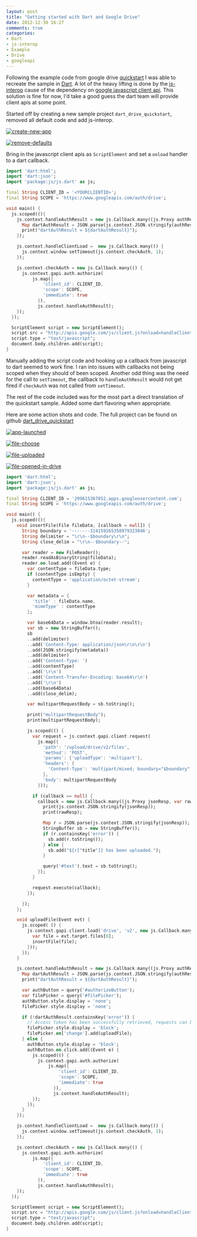 ```yaml
---
layout: post
title: "Getting started with Dart and Google Drive"
date: 2012-12-30 16:27
comments: true
categories: 
- Dart
- js-interop
- Example
- Drive
- googleapi
---
```


Following the example code from google drive [quickstart](https://developers.google.com/drive/quickstart-js) I was able to recreate the sample in [Dart](http://www.dartlang.org). A lot of the heavy lifting is done by the [js-interop](https://github.com/dart-lang/js-interop) cause of the dependency on [google javascript client api](http://code.google.com/p/google-api-javascript-client). This solution is fine for now, I'd take a good guess the dart team will provide client apis at some point. 

Started off by creating a new sample project `dart_drive_quickstart`, removed all default code and add js-interop.

[![create-new-app](/images/2012-12-30-getting-started-with-dart-and-google-drive/create-new-app.png)](images/2012-12-30-getting-started-with-dart-and-google-drive/create-new-app.png) 

[![remove-defaults](/images/2012-12-30-getting-started-with-dart-and-google-drive/remove-defaults.png)](images/2012-12-30-getting-started-with-dart-and-google-drive/remove-defaults.png) 


Bring in the javascript client apis as `ScriptElement` and set a `onload` handler to a dart callback. 

``` dart dart_drive_quickstart.dart
import 'dart:html';
import 'dart:json';
import 'package:js/js.dart' as js;

final String CLIENT_ID = '<YOURCLIENTID>';
final String SCOPE = 'https://www.googleapis.com/auth/drive';

void main() {
  js.scoped((){
    js.context.handleAuthResult = new js.Callback.many((js.Proxy authResult) {
      Map dartAuthResult = JSON.parse(js.context.JSON.stringify(authResult));
      print("dartAuthResult = ${dartAuthResult}");
    });      

    js.context.handleClientLoad =  new js.Callback.many(() {
      js.context.window.setTimeout(js.context.checkAuth, 1);
    });

    js.context.checkAuth = new js.Callback.many(() {
      js.context.gapi.auth.authorize(
          js.map({
              'client_id': CLIENT_ID,
              'scope': SCOPE,
              'immediate': true
            }),
            js.context.handleAuthResult);
    });      	
  });

  ScriptElement script = new ScriptElement();
  script.src = "http://apis.google.com/js/client.js?onload=handleClientLoad";
  script.type = "text/javascript";
  document.body.children.add(script);
}
```

Manually adding the script code and hooking up a callback from javascript to dart seemed to work fine. I ran into issues with callbacks not being scoped when they should of been scoped. Another odd thing was the need for the call to `setTimeout`, the callback to `handleAuthResult` would not get fired if `checkAuth` was not called from `setTimeout`. 

The rest of the code included was for the most part a direct translation of the quickstart sample. Added some dart flavoring when appropriate.

Here are some action shots and code. The full project can be found on github [dart_drive_quickstart](https://github.com/financeCoding/dart_drive_quickstart)

[![app-launched](/images/2012-12-30-getting-started-with-dart-and-google-drive/app-launched.png)](images/2012-12-30-getting-started-with-dart-and-google-drive/app-launched.png) 

[![file-choose](/images/2012-12-30-getting-started-with-dart-and-google-drive/file-choose.png)](images/2012-12-30-getting-started-with-dart-and-google-drive/file-choose.png) 

[![file-uploaded](/images/2012-12-30-getting-started-with-dart-and-google-drive/file-uploaded.png)](images/2012-12-30-getting-started-with-dart-and-google-drive/file-uploaded.png) 

[![file-opened-in-drive](/images/2012-12-30-getting-started-with-dart-and-google-drive/file-opened-in-drive.png)](images/2012-12-30-getting-started-with-dart-and-google-drive/file-opened-in-drive.png) 

``` dart dart_drive_quickstart.dart
import 'dart:html';
import 'dart:json';
import 'package:js/js.dart' as js;

final String CLIENT_ID = '299615367852.apps.googleusercontent.com';
final String SCOPE = 'https://www.googleapis.com/auth/drive';

void main() {
  js.scoped((){
    void insertFile(File fileData, [callback = null]) {
      String boundary = '-------314159265358979323846';
      String delimiter = "\r\n--$boundary\r\n";
      String close_delim = "\r\n--$boundary--";

      var reader = new FileReader();
      reader.readAsBinaryString(fileData);
      reader.on.load.add((Event e) {
        var contentType = fileData.type;
        if (contentType.isEmpty) {
          contentType = 'application/octet-stream';
        }

        var metadata = {
          'title' : fileData.name,
          'mimeType' : contentType
        };

        var base64Data = window.btoa(reader.result);
        var sb = new StringBuffer();
        sb
        ..add(delimiter)
        ..add('Content-Type: application/json\r\n\r\n')
        ..add(JSON.stringify(metadata))
        ..add(delimiter)
        ..add('Content-Type: ')
        ..add(contentType)
        ..add('\r\n')
        ..add('Content-Transfer-Encoding: base64\r\n')
        ..add('\r\n')
        ..add(base64Data)
        ..add(close_delim);

        var multipartRequestBody = sb.toString();

        print("multipartRequestBody");
        print(multipartRequestBody);

        js.scoped(() {
          var request = js.context.gapi.client.request(
            js.map({
              'path': '/upload/drive/v2/files',
              'method': 'POST',
              'params': {'uploadType': 'multipart'},
              'headers': {
                'Content-Type': 'multipart/mixed; boundary="$boundary"'
              },
              'body': multipartRequestBody
            }));

          if (callback == null) {
            callback = new js.Callback.many((js.Proxy jsonResp, var rawResp) {
              print(js.context.JSON.stringify(jsonResp));
              print(rawResp);

              Map r = JSON.parse(js.context.JSON.stringify(jsonResp));
              StringBuffer sb = new StringBuffer();
              if (r.containsKey('error')) {
                sb.add(r.toString());
              } else {
                sb.add("${r["title"]} has been uploaded.");
              }

              query('#text').text = sb.toString();
            });
          }

          request.execute(callback);
        });

      });
    };

    void uploadFile(Event evt) {
      js.scoped( () {
        js.context.gapi.client.load('drive', 'v2', new js.Callback.many(() {
          var file = evt.target.files[0];
          insertFile(file);
        }));
      });
    }

    js.context.handleAuthResult = new js.Callback.many((js.Proxy authResult) {
      Map dartAuthResult = JSON.parse(js.context.JSON.stringify(authResult));
      print("dartAuthResult = ${dartAuthResult}");

      var authButton = query('#authorizeButton');
      var filePicker = query('#filePicker');
      authButton.style.display = 'none';
      filePicker.style.display = 'none';

      if (!dartAuthResult.containsKey('error')) {
        // Access token has been successfully retrieved, requests can be sent to the API.
        filePicker.style.display = 'block';
        filePicker.on['change'].add(uploadFile);
      } else {
        authButton.style.display = 'block';
        authButton.on.click.add((Event e) {
          js.scoped(() {
            js.context.gapi.auth.authorize(
                js.map({
                    'client_id': CLIENT_ID,
                    'scope': SCOPE,
                    'immediate': true
                  }),
                  js.context.handleAuthResult);
          });
        });
      }
    });

    js.context.handleClientLoad =  new js.Callback.many(() {
      js.context.window.setTimeout(js.context.checkAuth, 1);
    });

    js.context.checkAuth = new js.Callback.many(() {
      js.context.gapi.auth.authorize(
          js.map({
              'client_id': CLIENT_ID,
              'scope': SCOPE,
              'immediate': true
            }),
            js.context.handleAuthResult);
    });
  });

  ScriptElement script = new ScriptElement();
  script.src = "http://apis.google.com/js/client.js?onload=handleClientLoad";
  script.type = "text/javascript";
  document.body.children.add(script);
} 
```